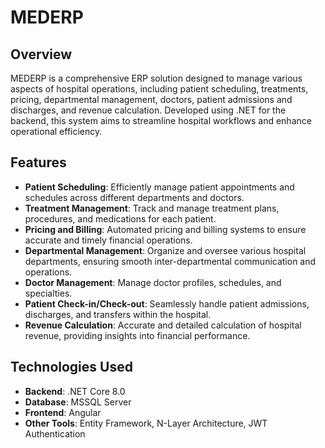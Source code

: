 # MEDERP

## Overview
MEDERP is a comprehensive ERP solution designed to manage various aspects of hospital operations, including patient scheduling, treatments, pricing, departmental management, doctors, patient admissions and discharges, and revenue calculation. Developed using .NET for the backend, this system aims to streamline hospital workflows and enhance operational efficiency.

## Features
- **Patient Scheduling**: Efficiently manage patient appointments and schedules across different departments and doctors.
- **Treatment Management**: Track and manage treatment plans, procedures, and medications for each patient.
- **Pricing and Billing**: Automated pricing and billing systems to ensure accurate and timely financial operations.
- **Departmental Management**: Organize and oversee various hospital departments, ensuring smooth inter-departmental communication and operations.
- **Doctor Management**: Manage doctor profiles, schedules, and specialties.
- **Patient Check-in/Check-out**: Seamlessly handle patient admissions, discharges, and transfers within the hospital.
- **Revenue Calculation**: Accurate and detailed calculation of hospital revenue, providing insights into financial performance.

## Technologies Used
- **Backend**: .NET Core 8.0
- **Database**: MSSQL Server
- **Frontend**: Angular
- **Other Tools**: Entity Framework, N-Layer Architecture, JWT Authentication
